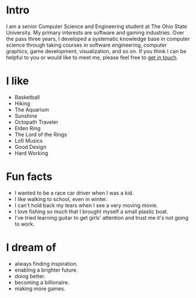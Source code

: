 
# Intro

I am a senior Computer Science and Engineering student at The Ohio State University. My primary interests are software and gaming industries. Over the pass three years, I developed a systematic knowledge base in computer science through taking courses in software engineering, computer graphics, game development, visualization, and so on. If you think I can be helpful to you or would like to meet me, please feel free to [get in touch](/contact).

# I like

- Basketball
- Hiking
- The Aquarium
- Sunshine
- Octopath Traveler
- Elden Ring
- The Lord of the Rings
- Lofi Musics
- Good Design
- Hard Working

# Fun facts

- I wanted to be a race car driver when I was a kid.
- I like walking to school, even in winter.
- I can't hold back my tears when I see a very moving movie.
- I love fishing so much that I brought myself a small plastic boat.
- I've tried learning guitar to get girls' attention and trust me it's not going to work.

# I dream of

- always finding inspiration.
- enabling a brighter future.
- doing better.
- becoming a billionaire.
- making more games.

